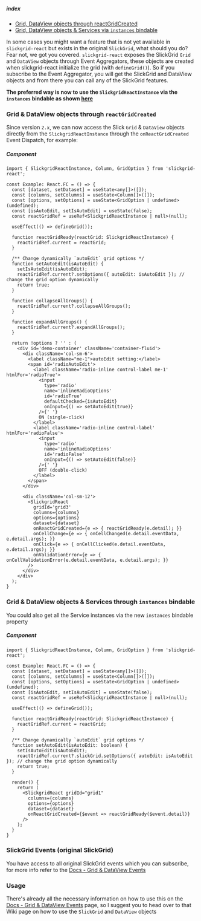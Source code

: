 ##### index
- [Grid, DataView objects through reactGridCreated](#grid--dataview-objects-through-reactGridcreated)
- [Grid, DataView objects & Services via `instances` bindable](#grid--dataview-objects--services-through-instances-bindable)

In some cases you might want a feature that is not yet available in `slickgrid-react` but exists in the original `SlickGrid`, what should you do? Fear not, we got you covered. `slickgrid-react` exposes the SlickGrid `Grid` and `DataView` objects through Event Aggregators, these objects are created when slickgrid-react initialize the grid (with `defineGrid()`). So if you subscribe to the Event Aggregator, you will get the SlickGrid and DataView objects and from there you can call any of the SlickGrid features.

**The preferred way is now to use the `SlickgridReactInstance` via the `instances` bindable as shown [here](#grid--dataview-objects--services-through-instances-bindable)**

### Grid & DataView objects through `reactGridCreated`
Since version `2.x`, we can now access the Slick `Grid` & `DataView` objects directly from the `SlickgridReactInstance` through the `onReactGridCreated` Event Dispatch, for example:

##### Component
```tsx
import { SlickgridReactInstance, Column, GridOption } from 'slickgrid-react';

const Example: React.FC = () => {
  const [dataset, setDataset] = useState<any[]>([]);
  const [columns, setColumns] = useState<Column[]>([]);
  const [options, setOptions] = useState<GridOption | undefined>(undefined);
  const [isAutoEdit, setIsAutoEdit] = useState(false);
  const reactGridRef = useRef<SlickgridReactInstance | null>(null);

  useEffect(() => defineGrid());

  function reactGridReady(reactGrid: SlickgridReactInstance) {
    reactGridRef.current = reactGrid;
  }

  /** Change dynamically `autoEdit` grid options */
  function setAutoEdit(isAutoEdit) {
    setIsAutoEdit(isAutoEdit);
    reactGridRef.current?.setOptions({ autoEdit: isAutoEdit }); // change the grid option dynamically
    return true;
  }

  function collapseAllGroups() {
    reactGridRef.current?.collapseAllGroups();
  }

  function expandAllGroups() {
    reactGridRef.current?.expandAllGroups();
  }

  return !options ? '' : (
    <div id='demo-container' className='container-fluid'>
      <div className='col-sm-6'>
        <label className="me-1">autoEdit setting:</label>
        <span id='radioAutoEdit'>
          <label className='radio-inline control-label me-1' htmlFor='radioTrue'>
            <input
              type='radio'
              name='inlineRadioOptions'
              id='radioTrue'
              defaultChecked={isAutoEdit}
              onInput={() => setAutoEdit(true)}
            />{' '}
            ON (single-click)
          </label>
          <label className='radio-inline control-label' htmlFor='radioFalse'>
            <input
              type='radio'
              name='inlineRadioOptions'
              id='radioFalse'
              onInput={() => setAutoEdit(false)}
            />{' '}
            OFF (double-click)
          </label>
        </span>
      </div>

      <div className='col-sm-12'>
        <SlickgridReact
          gridId='grid3'
          columns={columns}
          options={options}
          dataset={dataset}
          onReactGridCreated={e => { reactGridReady(e.detail); }}
          onCellChange={e => { onCellChanged(e.detail.eventData, e.detail.args); }}
          onClick={e => { onCellClicked(e.detail.eventData, e.detail.args); }}
          onValidationError={e => { onCellValidationError(e.detail.eventData, e.detail.args); }}
        />
      </div>
    </div>
  );
}
```

### Grid & DataView objects & Services through `instances` bindable
You could also get all the Service instances via the new `instances` bindable property

##### Component
```tsx
import { SlickgridReactInstance, Column, GridOption } from 'slickgrid-react';

const Example: React.FC = () => {
  const [dataset, setDataset] = useState<any[]>([]);
  const [columns, setColumns] = useState<Column[]>([]);
  const [options, setOptions] = useState<GridOption | undefined>(undefined);
  const [isAutoEdit, setIsAutoEdit] = useState(false);
  const reactGridRef = useRef<SlickgridReactInstance | null>(null);

  useEffect(() => defineGrid());

  function reactGridReady(reactGrid: SlickgridReactInstance) {
    reactGridRef.current = reactGrid;
  }

  /** Change dynamically `autoEdit` grid options */
  function setAutoEdit(isAutoEdit: boolean) {
    setIsAutoEdit(isAutoEdit);
    reactGridRef.current?.slickGrid.setOptions({ autoEdit: isAutoEdit }); // change the grid option dynamically
    return true;
  }

  render() {
    return (
      <SlickgridReact gridId="grid1"
        columns={columns}
        options={options}
        dataset={dataset}
        onReactGridCreated={$event => reactGridReady($event.detail)}
      />
    );
  }
}
```

### SlickGrid Events (original SlickGrid)
You have access to all original SlickGrid events which you can subscribe, for more info refer to the [Docs - Grid & DataView Events](../events/grid-dataview-events.md)

### Usage
There's already all the necessary information on how to use this on the [Docs - Grid & DataView Events](../events/grid-dataview-events.md) page, so I suggest you to head over to that Wiki page on how to use the `SlickGrid` and `DataView` objects
